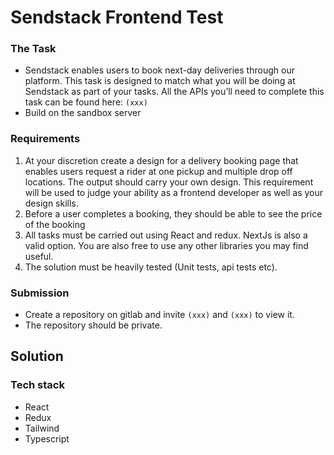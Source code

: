 # Sendstack Frontend Test

### The Task
- Sendstack enables users to book next-day deliveries through our platform. This task is designed to match what you will be doing at Sendstack as part of your tasks. All the APIs you’ll need to complete this task can be found here: ```(xxx)```
- Build on the sandbox server

### Requirements
1. At your discretion create a design for a delivery booking page that enables users request a rider at one pickup and multiple drop off locations. The output should carry your own design. This requirement will be used to judge your ability as a frontend developer as well as your design skills.
2. Before a user completes a booking, they should be able to see the price of the booking
3. All tasks must be carried out using React and redux. NextJs is also a valid option. You are also free to use any other libraries you may find useful.
4. The solution must be heavily tested (Unit tests, api tests etc).

### Submission
- Create a repository on gitlab and invite ```(xxx)``` and ```(xxx)``` to view it.
- The repository should be private.

## Solution

### Tech stack
- React
- Redux
- Tailwind
- Typescript
